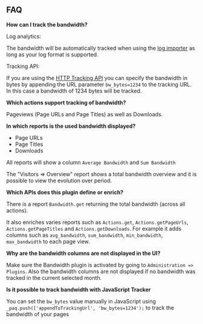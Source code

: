 ## FAQ

__How can I track the bandwidth?__

Log analytics:

The bandwidth will be automatically tracked when using the [log importer](http://piwik.org/log-analytics/) as long as 
your log format is supported.

Tracking API:

If you are using the [HTTP Tracking API](http://developer.piwik.org/api-reference/tracking-api) 
you can specify the bandwidth in bytes by appending the URL parameter `bw_bytes=1234` to the tracking URL. In this case 
a bandwidth of 1234 bytes will be tracked.

__Which actions support tracking of bandwidth?__

Pageviews (Page URLs and Page Titles) as well as Downloads.

__In which reports is the used bandwidth displayed?__

* Page URLs 
* Page Titles
* Downloads

All reports will show a column `Average Bandwidth` and `Sum Bandwidth`

The "Visitors => Overview" report shows a total bandwidth overview and it is possible to view the evolution over period.

__Which APIs does this plugin define or enrich?__

There is a report `Bandwidth.get` returning the total bandwidth (across all actions).

It also enriches varies reports such as `Actions.get`, `Actions.getPageUrls`, `Actions.getPageTitles` and `Actions.getDownloads`.
For example it adds columns such as `avg_bandwidth`, `sum_bandwidth`, `min_bandwidth`, `max_bandwidth` to each page view.

__Why are the bandwidth columns are not displayed in the UI?__

Make sure the Bandwidth plugin is activated by going to `Administration => Plugins`. Also the bandwidth columns are not 
displayed if no bandwidth was tracked in the current selected month.

__Is it possible to track bandwidth with JavaScript Tracker__

You can set the `bw_bytes` value manually in JavaScript using `_paq.push(['appendToTrackingUrl', 'bw_bytes=1234');` to track the bandwidth of your pages
